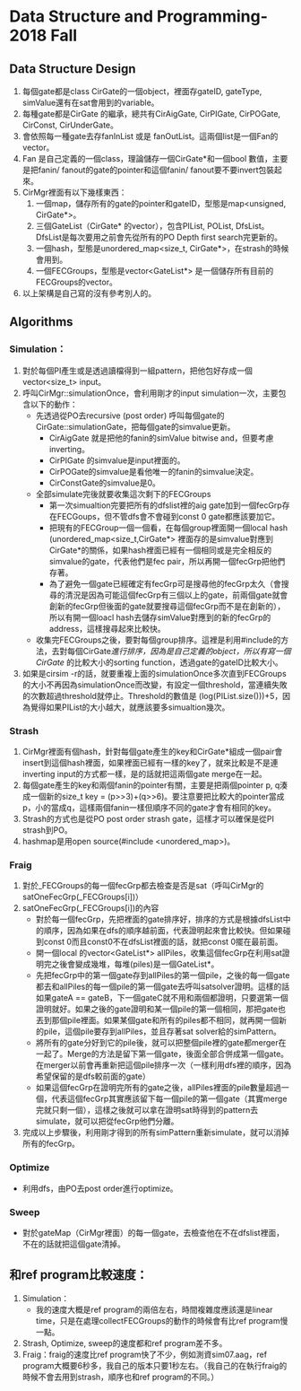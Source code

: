 # Data Structure and Programming-2018 Fall

## Data Structure Design
1. 每個gate都是class CirGate的一個object，裡面存gateID, gateType, simValue還有在sat會用到的variable。
2. 每種gate都是CirGate 的繼承，總共有CirAigGate, CirPIGate, CirPOGate, CirConst, CirUnderGate。
3. 會依照每一種gate去存fanInList 或是 fanOutList。這兩個list是一個Fan的vector。
4. Fan 是自己定義的一個class，理論儲存一個CirGate*和一個bool 數值，主要是把fanin/ fanout的gate的pointer和這個fanin/ fanout要不要invert包裝起來。
5. CirMgr裡面有以下幾樣東西：
	1.	一個map，儲存所有的gate的pointer和gateID，型態是map<unsigned, CirGate*>。
	2.	三個GateList（CirGate* 的vector），包含PIList, POList, DfsList。DfsList是每次要用之前會先從所有的PO Depth first search完更新的。
	3.	一個hash，型態是unordered_map<size_t, CirGate*>，在strash的時候會用到。
	4.	一個FECGroups，型態是vector<GateList*> 是一個儲存所有目前的FECGroups的vector。
6. 以上架構是自己寫的沒有參考別人的。

## Algorithms
### Simulation：
1. 對於每個PI產生或是透過讀檔得到一組pattern，把他包好存成一個vector<size_t> input。
2. 呼叫CirMgr::simulationOnce，會利用剛才的input simulation一次，主要包含以下的動作：
	* 先透過從PO去recursive (post order) 呼叫每個gate的CirGate::simulationGate，把每個gate的simvalue更新。
		* CirAigGate 就是把他的fanin的simValue bitwise and，但要考慮inverting。
		* CirPIGate 的simvalue是input裡面的。
		* CirPOGate的simvalue是看他唯一的fanin的simvalue決定。
		* CirConstGate的simvalue是0。
	* 全部simulate完後就要收集這次剩下的FECGroups
		* 第一次simualtion完要把所有的dfslist裡的aig gate加到一個fecGrp存在FECGoups，但不管dfs會不會碰到const 0 gate都應該要加它。
		* 把現有的FECGroup一個一個看，在每個group裡面開一個local hash (unordered_map<size_t,CirGate*> 裡面存的是simvalue對應到CirGate*的關係，如果hash裡面已經有一個相同或是完全相反的simvalue的gate，代表他們是fec pair，所以再開一個fecGrp把他們存著。
		* 為了避免一個gate已經確定有fecGrp可是搜尋他的fecGrp太久（會搜尋的清況是因為可能這個fecGrp有三個以上的gate，前兩個gate就會創新的fecGrp但後面的gate就要搜尋這個fecGrp而不是在創新的），所以有開一個loacl hash去儲存simValue對應到的新的fecGrp的address，這樣搜尋起來比較快。
	* 收集完FECGroups之後，要對每個group排序。這裡是利用#include<sort>的方法，去對每個CirGate*進行排序，因為是自己定義的object，所以有寫一個 CirGate* 的比較大小的sorting function，透過gate的gateID比較大小。
3.	如果是cirsim -r的話，就要重複上面的simulationOnce多次直到FECGroups的大小不再因為simulationOnce而改變，有設定一個threshold，當連續失敗的次數超過threshold就停止。Threshold的數值是 (log(PIList.size()))+5，因為覺得如果PIList的大小越大，就應該要多simualtion幾次。

### Strash
1.	CirMgr裡面有個hash，針對每個gate產生的key和CirGate*組成一個pair會insert到這個hash裡面，如果裡面已經有一樣的key了，就來比較是不是連inverting input的方式都一樣，是的話就把這兩個gate merge在一起。
2.	每個gate產生的key和兩個fanin的pointer有關，主要是把兩個pointer p, q湊成一個新的size_t key = (p>>3)+(q>>6)。要注意要把比較大的pointer當成p，小的當成q，這樣兩個fanin一樣但順序不同的gate才會有相同的key。
3.	Strash的方式也是從PO post order strash gate，這樣才可以確保是從PI strash到PO。
4.	hashmap是用open source(#include <unordered_map>)。
 
### Fraig
1.	對於_FECGroups的每一個fecGrp都去檢查是否是sat（呼叫CirMgr的satOneFecGrp(_FECGroups[i])）
2.	satOneFecGrp(_FECGroups[i])的內容
	* 對於每一個fecGrp，先把裡面的gate排序好，排序的方式是根據dfsList中的順序，因為如果在dfs的順序越前面，代表證明起來會比較快。但如果碰到const 0而且const0不在dfsList裡面的話，就把const 0擺在最前面。
	* 開一個local 的vector<GateList*> allPiles，收集這個fecGrp在利用sat證明完之後會變成幾堆，每堆(piles)是一個GateList*。
	* 先把fecGrp中的第一個gate存到allPiles的第一個pile，之後的每一個gate都去和allPiles的每一個pile的第一個gate去呼叫satsolver證明。這樣的話如果gateA == gateB，下一個gateC就不用和兩個都證明，只要選第一個證明就好。如果之後的gate證明和某一個pile的第一個相同，那把gate也丟到那個pile裡面。如果某個gate和所有的piles都不相同，就再開一個新的pile，這個pile要存到allPiles，並且存著sat solver給的simPattern。
	* 將所有的gate分好到它的pile後，就可以把整個pile裡的gate都merger在一起了。Merge的方法是留下第一個gate，後面全部合併成第一個gate。在merger以前會再重新把這個pile排序一次（一樣利用dfs裡的順序，因為希望保留的是dfs較前面的gate）
	* 如果這個fecGrp在證明完所有的gate之後，allPiles裡面的pile數量超過一個，代表這個fecGrp其實應該留下每一個pile的第一個gate（其實merge完就只剩一個），這樣之後就可以拿在證明sat時得到的pattern去simulate，就可以把從fecGrp他們分離。
3.	完成以上步驟後，利用剛才得到的所有simPattern重新simulate，就可以消掉所有的fecGrp。

### Optimize
* 利用dfs，由PO去post order進行optimize。

### Sweep
* 對於gateMap（CirMgr裡面）的每一個gate，去檢查他在不在dfslist裡面，不在的話就把這個gate清掉。

## 和ref program比較速度：
1. Simulation：
	* 我的速度大概是ref program的兩倍左右，時間複雜度應該還是linear time，只是在處理collectFECGroups的動作的時候會有比ref program慢一點。
2. Strash, Optimize, sweep的速度都和ref program差不多。
3. Fraig：fraig的速度比ref program快了不少，例如測資sim07.aag，ref program大概要6秒多，我自己的版本只要1秒左右。（我自己的在執行fraig的時候不會去用到strash，順序也和ref program的不同。）

